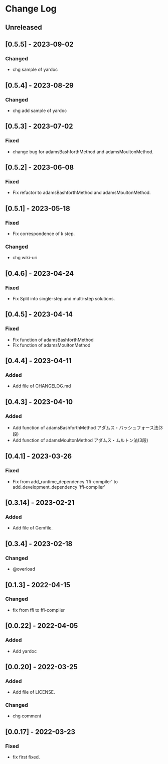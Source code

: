 # Change Log

## Unreleased

## [0.5.5] - 2023-09-02

### Changed
- chg  sample of yardoc

## [0.5.4] - 2023-08-29

### Changed
- chg add sample of yardoc

## [0.5.3] - 2023-07-02

### Fixed
- change bug for  adamsBashforthMethod and adamsMoultonMethod.

## [0.5.2] - 2023-06-08

### Fixed
- Fix refactor to adamsBashforthMethod and adamsMoultonMethod.

## [0.5.1] - 2023-05-18

### Fixed
- Fix correspondence of k step.

### Changed
- chg wiki-uri

## [0.4.6] - 2023-04-24

### Fixed
- Fix Split into single-step and multi-step solutions.

## [0.4.5] - 2023-04-14

### Fixed
- Fix function of adamsBashforthMethod
- Fix function of adamsMoultonMethod

## [0.4.4] - 2023-04-11

### Added
- Add file of CHANGELOG.md

## [0.4.3] - 2023-04-10

### Added 
- Add function of adamsBashforthMethod アダムス・バッシュフォース法(3段)
- Add function of adamsMoultonMethod   アダムス・ムルトン法(3段)

## [0.4.1] - 2023-03-26

### Fixed
- Fix from add_runtime_dependency 'ffi-compiler'
        to add_development_dependency 'ffi-compiler'

## [0.3.14] - 2023-02-21

### Added 
- Add file of Gemfile.

## [0.3.4] - 2023-02-18

### Changed
- @overload

## [0.1.3] - 2022-04-15

### Changed
- fix from ffi to ffi-compiler

## [0.0.22] - 2022-04-05

### Added
- Add yardoc

## [0.0.20] - 2022-03-25

### Added
- Add file of LICENSE.

### Changed
- chg comment

## [0.0.17] - 2022-03-23

### Fixed
- fix first fixed.




